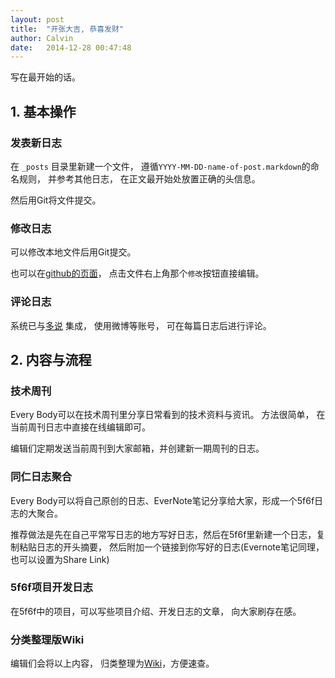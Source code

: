 ```yaml
---
layout: post
title:  "开张大吉, 恭喜发财"
author: Calvin
date:   2014-12-28 00:47:48
---
```


写在最开始的话。

## 1. 基本操作

### 发表新日志

在 `_posts` 目录里新建一个文件， 遵循`YYYY-MM-DD-name-of-post.markdown`的命名规则， 并参考其他日志， 在正文最开始处放置正确的头信息。

然后用Git将文件提交。

### 修改日志

可以修改本地文件后用Git提交。

也可以在[github的页面](https://github.com/f5f6/f5f6.github.io/tree/master/_posts)， 点击文件右上角那个`修改`按钮直接编辑。

### 评论日志

系统已与[多说](http://duoshuo.com/) 集成， 使用微博等账号， 可在每篇日志后进行评论。

## 2. 内容与流程

### 技术周刊

Every Body可以在技术周刊里分享日常看到的技术资料与资讯。 方法很简单， 在当前周刊日志中直接在线编辑即可。

编辑们定期发送当前周刊到大家邮箱，并创建新一期周刊的日志。

### 同仁日志聚合

Every Body可以将自己原创的日志、EverNote笔记分享给大家，形成一个5f6f日志的大聚合。

推荐做法是先在自己平常写日志的地方写好日志，然后在5f6f里新建一个日志，复制粘贴日志的开头摘要， 然后附加一个链接到你写好的日志(Evernote笔记同理，也可以设置为Share Link)

### 5f6f项目开发日志

在5f6f中的项目，可以写些项目介绍、开发日志的文章， 向大家刷存在感。

### 分类整理版Wiki

编辑们会将以上内容， 归类整理为[Wiki](all.html)，方便速查。
